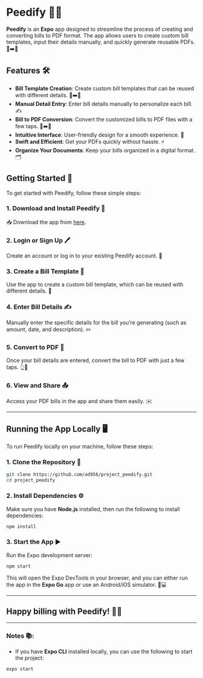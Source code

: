 # Peedify 📑✨

**Peedify** is an **Expo** app designed to streamline the process of creating and converting bills to PDF format. The app allows users to create custom bill templates, input their details manually, and quickly generate reusable PDFs. 🧾➡️📄

## Features 🛠️

- **Bill Template Creation**: Create custom bill templates that can be reused with different details. 📝➡️📑
- **Manual Detail Entry**: Enter bill details manually to personalize each bill. ✍️
- **Bill to PDF Conversion**: Convert the customized bills to PDF files with a few taps. 📑➡️📄
- **Intuitive Interface**: User-friendly design for a smooth experience. 🤩
- **Swift and Efficient**: Get your PDFs quickly without hassle. ⚡
- **Organize Your Documents**: Keep your bills organized in a digital format. 🗂️

## Getting Started 🚀

To get started with Peedify, follow these simple steps:

### 1. **Download and Install Peedify 📲**

📥 Download the app from [here](https://your-peedify-site-link.com).

### 2. **Login or Sign Up 🖊️**

Create an account or log in to your existing Peedify account. 🔐

### 3. **Create a Bill Template 📝**

Use the app to create a custom bill template, which can be reused with different details. 🧾

### 4. **Enter Bill Details ✍️**

Manually enter the specific details for the bill you’re generating (such as amount, date, and description). ✏️

### 5. **Convert to PDF 🔄**

Once your bill details are entered, convert the bill to PDF with just a few taps. 👆📄

### 6. **View and Share 📤**

Access your PDF bills in the app and share them easily. ✉️

---

## Running the App Locally 🖥️

To run Peedify locally on your machine, follow these steps:

### 1. **Clone the Repository** 🚀

```bash
git clone https://github.com/ad956/project_peedify.git
cd project_peedify
```

### 2. **Install Dependencies** ⚙️

Make sure you have **Node.js** installed, then run the following to install dependencies:

```bash
npm install
```

### 3. **Start the App** ▶️

Run the Expo development server:

```bash
npm start
```

This will open the Expo DevTools in your browser, and you can either run the app in the **Expo Go** app or use an Android/iOS simulator. 📱💻

---

## Happy billing with Peedify! 🎉💸

---

### Notes 📚:

- If you have **Expo CLI** installed locally, you can use the following to start the project:

```bash
expo start
```
